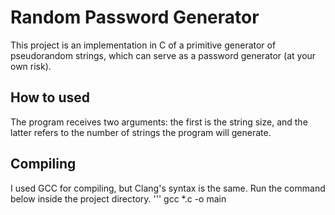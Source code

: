 # Random Password Generator

This project is an implementation in C of a primitive generator of pseudorandom strings, which can serve as a password generator (at your own risk).

## How to used

The program receives two arguments: the first is the string size, and the latter refers to the number of strings the program will generate.

## Compiling

I used GCC for compiling, but Clang's syntax is the same. Run the command below inside the project directory.
'''
gcc *.c -o main
